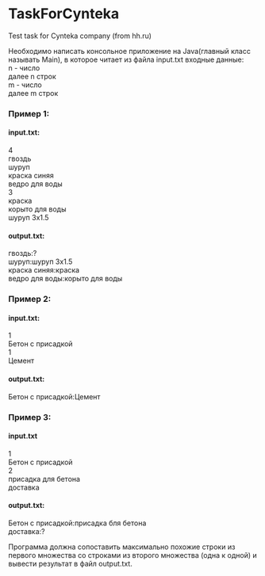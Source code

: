 # TaskForCynteka
Test task for Cynteka company (from hh.ru)
  
Необходимо написать консольное приложение на Java(главный класс называть Main), в которое читает из файла input.txt входные данные:  
n - число  
далее n строк  
m - число  
далее m строк  
  
### Пример 1:  
#### input.txt:  
4  
гвоздь  
шуруп  
краска синяя  
ведро для воды  
3  
краска  
корыто для воды  
шуруп 3х1.5  
#### output.txt:  
гвоздь:?  
шуруп:шуруп 3х1.5  
краска синяя:краска  
ведро для воды:корыто для воды  
  
### Пример 2:  
#### input.txt:  
1  
Бетон с присадкой  
1  
Цемент  
#### output.txt:  
Бетон с присадкой:Цемент  
  
### Пример 3:
#### input.txt
1  
Бетон с присадкой  
2  
присадка для бетона  
доставка  
#### output.txt:  
Бетон с присадкой:присадка бля бетона  
доставка:?  
  
Программа должна сопоставить максимально похожие строки из первого множества со строками из
второго множества (одна к одной) и вывести результат в файл output.txt.